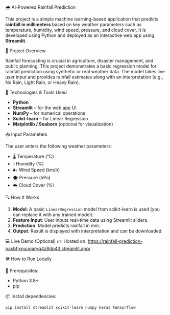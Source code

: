 🌧️ AI-Powered Rainfall Prediction

This project is a simple machine learning-based application that predicts **rainfall in millimeters** based on key weather parameters such as temperature, humidity, wind speed, pressure, and cloud cover. It is developed using Python and deployed as an interactive web app using **Streamlit**.


🚀 Project Overview

Rainfall forecasting is crucial in agriculture, disaster management, and public planning. This project demonstrates a basic regression model for rainfall prediction using synthetic or real weather data. The model takes live user input and provides rainfall estimates along with an interpretation (e.g., No Rain, Light Rain, or Heavy Rain).


🧠 Technologies & Tools Used

- **Python**
- **Streamlit** – for the web app UI
- **NumPy** – for numerical operations
- **Scikit-learn** – for Linear Regression
- **Matplotlib / Seaborn** (optional for visualization)


📥 Input Parameters

The user enters the following weather parameters:
- 🌡️ Temperature (°C)
- 💧 Humidity (%)
- 🌬️ Wind Speed (km/h)
- 🌪️ Pressure (hPa)
- ☁️ Cloud Cover (%)


🔍 How It Works

1. **Model**: A basic `LinearRegression` model from scikit-learn is used (you can replace it with any trained model).
2. **Feature Input**: User inputs real-time data using Streamlit sliders.
3. **Prediction**: Model predicts rainfall in mm.
4. **Output**: Result is displayed with interpretation and can be downloaded.


💻 Live Demo (Optional)
👉 Hosted on: https://rainfall-prediction-paxbfjxnuugaryq4z8dp43.streamlit.app/


🛠️ How to Run Locally

🔧 Prerequisites:
- Python 3.8+
- pip

📦 Install dependencies:
```bash
pip install streamlit scikit-learn numpy keras tensorflow
